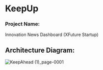 # KeepUp

### Project Name: 
Innovation News Dashboard (XFuture Startup)

## Architecture Diagram:

![KeepAhead (1)_page-0001](https://user-images.githubusercontent.com/20592430/116641645-030b8180-a922-11eb-9361-352e3846819c.jpg)

